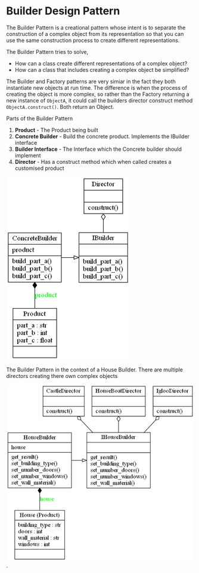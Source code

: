 # Builder Design Pattern

The Builder Pattern is a creational pattern whose intent is to separate the construction of a complex object from its representation so that you can use the same construction process to create different representations.

The Builder Pattern tries to solve,
- How can a class create different representations of a complex object?
- How can a class that includes creating a complex object be simplified?

The Builder and Factory patterns are very simiar in the fact they both instantiate new objects at run time. The difference is when the process of creating the object is more complex, so rather than the Factory returning a new instance of `ObjectA`, it could call the builders director construct method `ObjectA.construct()`. Both return an Object.

Parts of the Builder Pattern
1. **Product** - The Product being built
2. **Concrete Builder** - Build the concrete product. Implements the IBuilder interface
3. **Builder Interface** - The Interface which the Concrete builder should implement
4. **Director** - Has a construct method which when called creates a customised product

![Builder Pattern Overiew](builder.png)

The Builder Pattern in the context of a House Builder. There are multiple directors creating there own complex objects

![Builder Pattern in Context](house_builder.png). 
